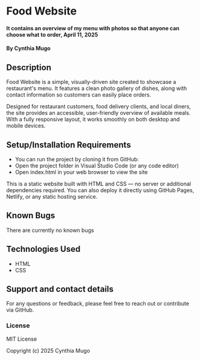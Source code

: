 # Food Website
#### It contains an overview of my menu with photos so that anyone can choose what to order, April 11, 2025
#### By **Cynthia Mugo**
## Description
Food Website is a simple, visually-driven site created to showcase a restaurant's menu. It features a clean photo gallery of dishes, along with contact information so customers can easily place orders.

Designed for restaurant customers, food delivery clients, and local diners, the site provides an accessible, user-friendly overview of available meals. With a fully responsive layout, it works smoothly on both desktop and mobile devices.
## Setup/Installation Requirements
* You can run the project by cloning it from GitHub:
* Open the project folder in Visual Studio Code (or any code editor)
* Open index.html in your web browser to view the site

This is a static website built with HTML and CSS — no server or additional dependencies required. You can also deploy it directly using GitHub Pages, Netlify, or any static hosting service.
## Known Bugs
There are currently no known bugs
## Technologies Used
* HTML
* CSS
## Support and contact details
For any questions or feedback, please feel free to reach out or contribute via GitHub.
### License
MIT License

Copyright (c) 2025 Cynthia Mugo